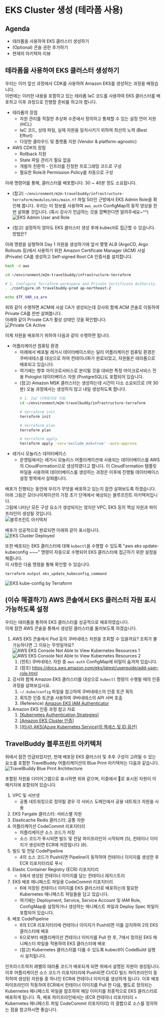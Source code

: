 # EKS Cluster 생성 (테라폼 사용)

## Agenda

- 테라폼을 사용하여 EKS 클러스터 생성하기
- (Optional) 콘솔 권한 추가하기
- 현재의 아키텍처 리뷰

## 테라폼을 사용하여 EKS 클러스터 생성하기
우리는 이미 앞선 과정에서 CDK를 사용하여 Amazon EKS를 생성하는 과정을 배웠습니다.<br>
이번에는 이러한 내용을 포함하고 있는 테라폼 IaC 코드를 사용하여 EKS 클러스터를 배포하고 이후 과정으로 진행할 준비를 하고자 합니다.<br>
- 테라폼의 장점 
  - 자원 관리를 적절한 추상화 수준에서 정의하고 통제할 수 있는 설정 언어 지원 (HCL)
  - IaC 코드, 상태 파일, 실제 자원을 일치시키기 위하여 최선의 노력 (Best Effort)
  - 다양한 클라우드 및 플랫폼 지원 (Vendor & platform-agnostic) 
- AWS CDK의 장점
  - Rollback 지원
  - State 파일 관리가 필요 없음
  - 개발자 친환적 - 인프라를 진정한 프로그래밍 코드로 구성
  - 필요한 Role과 Permission Policy를 자동으로 구성

아래 명령어를 통해, 클러스터를 배포합니다. 30 ~ 40분 정도 소요됩니다.<br>

- (참고) ```~/environment/m2m-travelbuddy/infrastructure-terraform/modules/eks/main.tf``` 파일 5라인 근방에서 EKS Admin Role을 확인해 봅니다. 우리는 이 정보를 사용하여 ```aws_auth``` ConfigMap의 동작 양상을 한번 살펴볼 것입니다. (혹시 강사가 언급하는 것을 깜빡한다면 알려주세요~^^)
    ![EKS Admin User and Role](./assets/terraform-eks-admin-role.png)

- (참고) 설정하지 않아도 EKS 클러스터 생성 후에 kubectl로 접근할 수 있습니다. 방법은?

아래 명령을 실행하여 Day 1 자원을 생성하기에 앞서 몇몇 ALB (ArgoCD, Argo Rollouts 등)에서 사용하기 위한 Amazon Certificate Manager (ACM) 사설 (Private) CA를 생성하고 Self-signed Root CA 인증서를 설치합니다.<br>

```bash
hash -d aws

cd ~/environment/m2m-travelbuddy/infrastructure-terraform

# 1. Configure Terraform workspace and Private Certificate Authority.
. ./configure.sh travelbuddy-prod ap-northeast-2

echo $TF_VAR_ca_arn
```

위와 같이 수행하면 ACM에 사설 CA가 생성되는데 강사와 함께 ACM 콘솔로 이동하여 Private CA를 한번 살펴봅니다.<br>
아래와 같이 Private CA가 활성 상태인 것을 확인합니다.<br>
![Private CA Active](./assets/private-ca-active.png)


이제 자원을 배포하기 위하여 다음과 같이 수행하면 됩니다.<br>
* 어플리케이션 컴퓨팅 환경
    * 아래에서 배포될 레거시 데이터베이스와는 달리 어플리케이션 컴퓨팅 환경은 쿠버네테스를 대상으로 하여 컨테이너화가 완료되었고, 자원들은 테라폼으로 배포되고 있습니다.
    * 여기에는 향후 마이크로서비스로 분리될 것을 대비한 특정 마이크로서비스 전용 Pologlot 데이터베이스 자원 (PostgreSQL)도 포함되어 있습니다.<br>
    * (참고) Amazon MSK 클러스터는 생성하는데 시간이 다소 소요되므로 (약 30분) 오늘 과정에서는 생성하지 않고 내일 생성하도록 합니다.<br>
      ```bash
      # 1. IaC 디렉토리로 이동
      cd ~/environment/m2m-travelbuddy/infrastructure-terraform
      
      # terraform init
      terraform init
      
      # terraform plan
      terraform plan
      
      # terraform apply
      terraform apply -var='exclude_msk=true' -auto-approve
      ```
* 레거시 모놀리스 데이터베이스
  * 운영팀에서는 레거시 모놀리스 어플리케이션에 사용되는 데이터베이스를 AWS의 CloudFormation으로 생성하였다고 합니다. 이 CloudFormation 템플릿 파일을 사용하여 데이터베이스를 생성하는 과정은 이후에 진행될 데이터베이스 설정 항목에서 살펴봅니다.<br>

배포가 진행되는 동안에 우리가 무엇을 배포하고 있는지 잠깐 살펴보도록 하겠습니다.<br>
아래 그림은 모더나이제이션의 가장 초기 단계에서 예상되는 블루프린트 아키텍처입니다.<br>
그림에 나타난 모든 구성 요소가 생성되지는 않지만 VPC, EKS 등의 핵심 자원과 파이프라인이 생성될 것입니다.<br>
![블루프린트 아키텍처](./assets/M2M-Replatform-Architecture.png)

배포가 성공적으로 완료되면 아래와 같이 표시됩니다.<br>
![EKS Cluster Deployed](./assets/eks-cluster-deployed-with-terraform.png)

또한 배포되는 EKS 클러스터에 대해 ```kubectl```을 수행할 수 있도록 "aws eks update-kubeconfig ~~~" 명령이 자동으로 수행되어 EKS 클러스터에 접근하기 위한 설정을 해줍니다.<br>
이 사항은 다음 명령을 통해 확인할 수 있습니다.<br>
```bash
terraform output eks_update_kubeconfig_command
```

![EKS kube-config by Terraform](./assets/eks-cluster-kube-config-by-terraform.png)

## (이슈 해결하기) AWS 콘솔에서 EKS 클러스터 자원 표시 가능하도록 설정
우리는 테라폼을 통하여 EKS 클러스터를 성공적으로 배포하였습니다.<br>
이제 잠깐 AWS 콘솔을 통해서 생성된 클러스터를 둘러보도록 하겠습니다.

1. AWS EKS 콘솔에서 Pod 등의 쿠버네테스 자원을 조회할 수 있을까요? 조회가 불가능하다면 그 이유는 무엇일까요?
    ![AWS EKS Console Not Able to View Kubernetes Resources 1](./assets/aws-eks-console-not-able-to-view-k8s-resources-01.png)<br>
    ![AWS EKS Console Not Able to View Kubernetes Resources 2](./assets/aws-eks-console-not-able-to-view-k8s-resources-02.png)<br>
   1. (힌트) 쿠버네테스 자원 중 ```aws-auth``` ConfigMap에 비밀이 숨겨져 있습니다.
   2. (참조) https://docs.aws.amazon.com/eks/latest/userguide/add-user-role.html
2. 강사와 함께 Amazon EKS 클러스터를 대상으로 ```kubectl``` 명령이 수행될 때의 인증 과정을 살펴보십시요.
   1. ```~/.kube/config``` 파일을 참고하여 쿠버네테스의 인증 토큰 획득
   2. 획득한 인증 토큰을 사용하여 쿠버네테스의 API 서버 호출
   3. (Reference) [Amazon EKS IAM Authenticator](./amazon-eks-cluster-authentication.md)
3. Amazon EKS 인증 과정 참고 자료
   1. [[Kubernetes Authentication Strategies]](https://kubernetes.io/docs/reference/access-authn-authz/authentication/)
   2. [[Amazon EKS Cluster 인증]](https://docs.aws.amazon.com/eks/latest/userguide/cluster-auth.html)
   3. [[(타사) AKS(Azure Kubernetes Service)의 액세스 및 ID 옵션]](https://learn.microsoft.com/ko-kr/azure/aks/concepts-identity)

## TravelBuddy 블루프린트 아키텍처
위에서 잠깐 언급되었지만, 현재 배포된 EKS 클러스터 및 추후 구성이 고려될 수 있는 요소를 포함한 TravelBuddy 어플리케이션의 Blue Print 아키텍처는 다음과 같습니다.
![TravelBuddy Blue Print Architecture](./assets/M2M-Replatform-Architecture.png)

포함된 자원을 다이어그램으로 표시하면 위와 같으며, 이중에서 🔴로 표시된 자원이 이 패키지에 포함되어 있습니다.
1.	VPC 및 서브넷
      * 공통 네트워킹으로 정의될 경우 각 서비스 도메인에서 공용 네트워크 자원을 사용
2.	EKS Fargate 클러스터: 서비스별 자원
3.	Elasticache Redis 클러스터: 공통 자원
4.	어플리케이션 CodeCommit 리포지터리 
      * 어플리케이션 소스 코드가 저장
      * 소스 코드가 푸시되면 빌드 및 전달 파이프라인이 시작되며 (5), 컨테이너 이미지가 생성되면 ECR에 저장됩니다 (6).
5.	빌드 및 전달 CodePipeline
       * 4의 소스 코드가 Push되면 Pipeline이 동작하여 컨테이너 이미지를 생성한 후 ECR 리포지터리로 푸시
6.	Elastic Container Registry (ECR) 리포지터리
       * 5에서 생성된 컨테이너 이미지를 담는 컨테이너 레지스트리
7.	EKS 배포 매니페스트 파일용 CodeCommit 리포지터리
       * 6에 저장된 컨테이너 이미지를 EKS 클러스터로 배포하는데 필요한 Kubernetes 매니페스트 파일들을 담고 있습니다.
       * 여기에는 Deployment, Service, Service Account 및 IAM Role, ConfigMap을 설정하거나 생성하는 매니페스트 파일과 Deploy Spec 파일이 포함되어 있습니다.
8.	배포 CodePipeline
       * 6의 ECR 리포지터리에 컨테이너 이미지가 Push되면 이를 감지하여 2의 EKS 클러스터에 배포
       * 6으로부터 애플리케이션 컨테이너 이미지를 Pull 한 후, 7에서 정의된 EKS 매니페스터 파일을 적용하여 EKS 클러스터에 배포
       * (참고) Kubernetes 클러스터를 다룰 수 있도록 kubectl이 CodeBuild 실행 시 설치됩니다.
      
인프라스트럭처 레벨의 테라폼 코드가 배포되게 되면 위에서 설명된 자원이 생성됩니다. 이후 어플리케이션 소스 코드가 리포지터리에 Push되면 CI/CD 빌드 파이프라인이 동작하여 생성된 자원들 중 하나인 ECR에 컨테이너 이미지를 생성하게 됩니다. 이후 배포 파이프라인이 작동하여 ECR에서 컨테이너 이미지를 Pull 한 다음, 별도로 정의되는 Kubernetes 매니페스트 파일을 참조하여 해당 이미지를 최종적으로 EKS 클러스터로 배포하게 됩니다. 즉, 배포 파이프라인에서는 (ECR 컨테이너 리포지터리 + Kubernetes 매니페스트 파일 CodeCommit 리포지터리) 의 결합으로 소스를 정의하는 점을 참고하시면 좋습니다.


